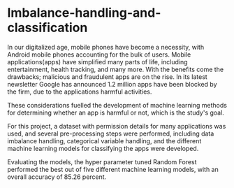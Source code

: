 # Imbalance-handling-and-classification
In our digitalized age, mobile phones have become a necessity, with Android mobile phones accounting for the bulk of users. Mobile applications(apps) have simplified many parts of life, including entertainment, health tracking, and many more. With the benefits come the drawbacks; malicious and fraudulent apps are on the rise. In its latest newsletter Google has announced 1.2 million apps have been blocked by the firm, due to the applications harmful activities.

These considerations fuelled the development of machine learning methods for determining whether an app is harmful or not, which is the study's goal.

For this project, a dataset with permission details for many applications was used, and several pre-processing steps were performed, including data imbalance handling, categorical variable handling, and the different machine learning models for classifying the apps were developed.

Evaluating the models, the hyper parameter tuned Random Forest performed the best out of five different machine learning models, with an overall accuracy of 85.26 percent.

